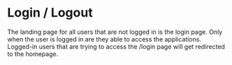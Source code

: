 # Login / Logout
The landing page for all users that are not logged in is the login page.
Only when the user is logged in are they able to access the applications.
Logged-in users that are trying to access the /login page will get redirected to the homepage.


